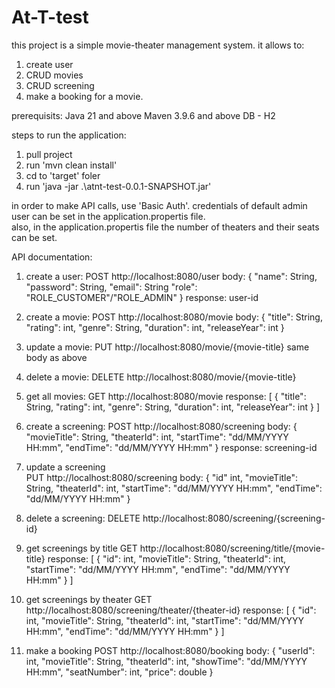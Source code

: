 # At-T-test
this project is a simple movie-theater management system.
it allows to:
1.  create user
2.  CRUD movies
3.  CRUD screening
4.  make a booking for a movie.

prerequisits:
Java 21 and above
Maven 3.9.6 and above
DB - H2

steps to run the application:
1.  pull project
2.  run 'mvn clean install'
3.  cd to 'target' foler
4.  run 'java -jar .\atnt-test-0.0.1-SNAPSHOT.jar'

in order to make API calls, use 'Basic Auth'.
credentials of default admin user can be set in the application.propertis file.  
also, in the application.propertis file the number of theaters and their seats can be set.

API documentation:
1.  create a user:
    POST http://localhost:8080/user
    body:
    {
        "name": String,
        "password": String,
        "email": String
        "role": "ROLE_CUSTOMER"/"ROLE_ADMIN"
    }
    response:  user-id

3.  create a movie:
   POST http://localhost:8080/movie
   body:
   {
    "title": String,
    "rating": int,
    "genre": String,
    "duration": int,
    "releaseYear": int
}

4.  update a movie:
   PUT http://localhost:8080/movie/{movie-title}
   same body as above
5. delete a movie:
   DELETE http://localhost:8080/movie/{movie-title}
6. get all movies:
   GET http://localhost:8080/movie
   response:
   [
     {
       "title": String,
      "rating": int,
      "genre": String,
      "duration": int,
      "releaseYear": int
     }
   ]
 7. create a screening:
    POST http://localhost:8080/screening
    body:
    {
      "movieTitle": String,
      "theaterId": int,
      "startTime": "dd/MM/YYYY HH:mm",
      "endTime": "dd/MM/YYYY HH:mm"
  }
  response: screening-id
8.  update a screening  
    PUT http://localhost:8080/screening
    body:
    {
      "id" int,
      "movieTitle": String,
      "theaterId": int,
      "startTime": "dd/MM/YYYY HH:mm",
      "endTime": "dd/MM/YYYY HH:mm"
  }
9. delete a screening:
   DELETE http://localhost:8080/screening/{screening-id}
10.  get screenings by title
    GET  http://localhost:8080/screening/title/{movie-title}
    response:
    [
    {
        "id": int,
        "movieTitle": String,
        "theaterId": int,
        "startTime": "dd/MM/YYYY HH:mm",
        "endTime": "dd/MM/YYYY HH:mm"
    }
  ]
11. get screenings by theater
    GET  http://localhost:8080/screening/theater/{theater-id}
    response:
    [
    {
        "id": int,
        "movieTitle": String,
        "theaterId": int,
        "startTime": "dd/MM/YYYY HH:mm",
        "endTime": "dd/MM/YYYY HH:mm"
    }
  ]
12.  make a booking
     POST http://localhost:8080/booking
     body:
     {
        "userId": int,
        "movieTitle": String,
        "theaterId": int,
        "showTime": "dd/MM/YYYY HH:mm",
        "seatNumber": int,
        "price": double
    }    
